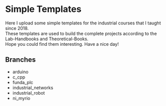 # Simple Templates
Here I upload some simple templates for the industrial courses that I taught since 2018.<br />
These templates are used to build the complete projects according to the Lab-Handbooks and Theoretical-Books.<br />
Hope you could find them interesting. Have a nice day!<br />
## Branches<br /> 
- arduino
- c_cpp
- funda_plc
- industrial_networks
- industrial_robot
- ni_myrio
